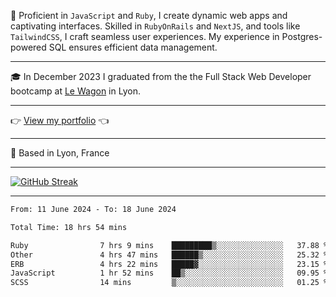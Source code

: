 📖 Proficient in `JavaScript` and `Ruby`, I create dynamic web apps and captivating interfaces. Skilled in `RubyOnRails` and `NextJS`, and tools like `TailwindCSS`, I craft seamless user experiences. My experience in Postgres-powered SQL ensures efficient data management.

***

🎓 In December 2023 I graduated from the the Full Stack Web Developer bootcamp at [Le Wagon](https://www.lewagon.com/) in Lyon.

***

👉 <a href="https://www.davidlau.dev/" target="_blank">View my portfolio</a> 👈

***

📍 Based in Lyon, France

***

[![GitHub Streak](https://streak-stats.demolab.com?user=kaimunlau&theme=github-dark&hide_border=true)](https://git.io/streak-stats)

***

<!--START_SECTION:waka-->

```txt
From: 11 June 2024 - To: 18 June 2024

Total Time: 18 hrs 54 mins

Ruby                7 hrs 9 mins    █████████▒░░░░░░░░░░░░░░░   37.88 %
Other               4 hrs 47 mins   ██████▒░░░░░░░░░░░░░░░░░░   25.32 %
ERB                 4 hrs 22 mins   █████▓░░░░░░░░░░░░░░░░░░░   23.15 %
JavaScript          1 hr 52 mins    ██▒░░░░░░░░░░░░░░░░░░░░░░   09.95 %
SCSS                14 mins         ▒░░░░░░░░░░░░░░░░░░░░░░░░   01.25 %
```

<!--END_SECTION:waka-->
